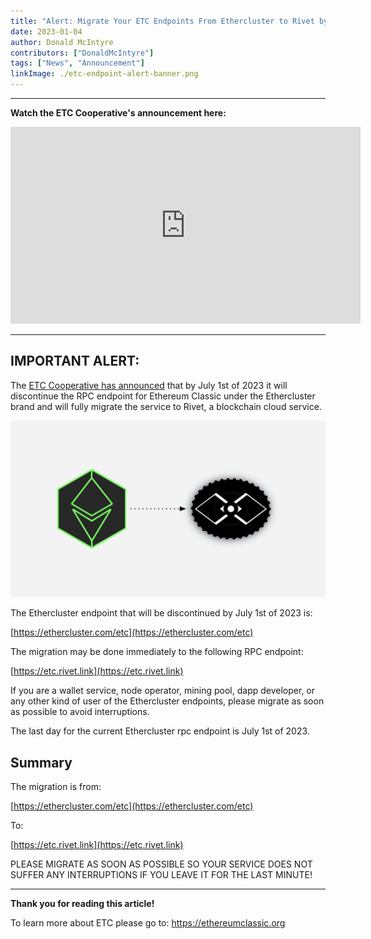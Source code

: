 ```yaml
---
title: "Alert: Migrate Your ETC Endpoints From Ethercluster to Rivet by July 1st, 2023"
date: 2023-01-04
author: Donald McIntyre
contributors: ["DonaldMcIntyre"]
tags: ["News", "Announcement"]
linkImage: ./etc-endpoint-alert-banner.png
---
```


---
**Watch the ETC Cooperative's announcement here:**

<iframe width="560" height="315" src="https://www.youtube.com/embed/gYaL-yJCPB0" title="YouTube video player" frameborder="0" allow="accelerometer; autoplay; clipboard-write; encrypted-media; gyroscope; picture-in-picture; web-share" allowfullscreen></iframe>

---

## IMPORTANT ALERT:

The [ETC Cooperative has announced](https://etccooperative.org/posts/2023-01-02-the-ethereum-classic-rpc-url-is-changing-from-ethercluster-to-rivet-en) that by July 1st of 2023 it will discontinue the RPC endpoint for Ethereum Classic under the Ethercluster brand and will fully migrate the service to Rivet, a blockchain cloud service.

![From Ethercluster to Rivet.](./etc-endpoint-alert-banner.png)

The Ethercluster endpoint that will be discontinued by July 1st of 2023 is:

[https://ethercluster.com/etc](https://ethercluster.com/etc)

The migration may be done immediately to the following RPC endpoint:

[https://etc.rivet.link](https://etc.rivet.link)

If you are a wallet service, node operator, mining pool, dapp developer, or any other kind of user of the Ethercluster endpoints, please migrate as soon as possible to avoid interruptions.

The last day for the current Ethercluster rpc endpoint is July 1st of 2023.

## Summary

The migration is from:

[https://ethercluster.com/etc](https://ethercluster.com/etc)

To:

[https://etc.rivet.link](https://etc.rivet.link)

PLEASE MIGRATE AS SOON AS POSSIBLE SO YOUR SERVICE DOES NOT SUFFER ANY INTERRUPTIONS IF YOU LEAVE IT FOR THE LAST MINUTE!

---

**Thank you for reading this article!**

To learn more about ETC please go to: https://ethereumclassic.org
